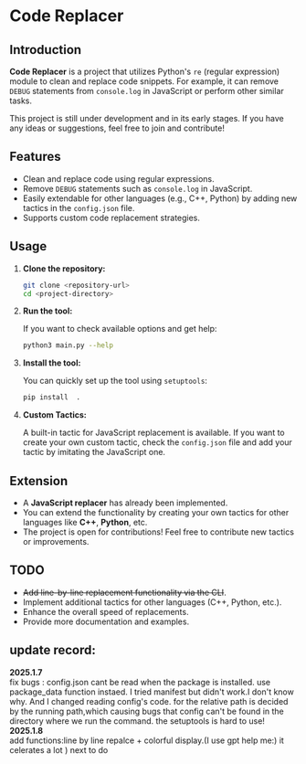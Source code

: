 # Code Replacer

## Introduction

**Code Replacer** is a project that utilizes Python's `re` (regular expression) module to clean and replace code snippets. For example, it can remove `DEBUG` statements from `console.log` in JavaScript or perform other similar tasks.

This project is still under development and in its early stages. If you have any ideas or suggestions, feel free to join and contribute!

## Features

- Clean and replace code using regular expressions.
- Remove `DEBUG` statements such as `console.log` in JavaScript.
- Easily extendable for other languages (e.g., C++, Python) by adding new tactics in the `config.json` file.
- Supports custom code replacement strategies.

## Usage

1. **Clone the repository:**

   ```bash
   git clone <repository-url>
   cd <project-directory>
   ```

2. **Run the tool:**

   If you want to check available options and get help:

   ```bash
   python3 main.py --help
   ```

3. **Install the tool:**

   You can quickly set up the tool using `setuptools`:

   ```bash
   pip install  .
   ```

4. **Custom Tactics:**

   A built-in tactic for JavaScript replacement is available. If you want to create your own custom tactic, check the `config.json` file and add your tactic by imitating the JavaScript one.

## Extension

- A **JavaScript replacer** has already been implemented.
- You can extend the functionality by creating your own tactics for other languages like **C++**, **Python**, etc.
- The project is open for contributions! Feel free to contribute new tactics or improvements.

## TODO

- ~~Add line-by-line replacement functionality via the CLI~~.
- Implement additional tactics for other languages (C++, Python, etc.).
- Enhance the overall speed of replacements.
- Provide more documentation and examples.
## update record:
**2025.1.7**  
fix bugs : config.json cant be read when the package is installed. use package_data function instaed. I tried manifest but didn't work.I don't know why. And I changed reading config's code. for the relative path is decided by the running path,which causing bugs that config can't be found in the directory where we run the command.
the setuptools is hard to use!  
**2025.1.8**   
add functions:line by line repalce + colorful display.(I use gpt help me:) it celerates a lot  )
next to do 